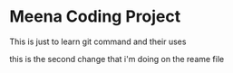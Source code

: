 # Meena Coding Project 
This is just to learn git command and their uses


this is the second change that i'm doing on the reame file 

